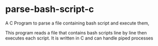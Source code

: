 # parse-bash-script-c
A C Program to parse a file containing bash script and execute them,


This program reads a file that contains bash scripts line by line then executes each script. It is written in C and can handle piped processes
